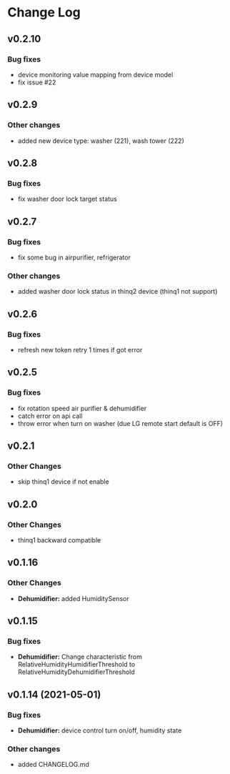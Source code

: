# Change Log

## v0.2.10

### Bug fixes

* device monitoring value mapping from device model
* fix issue #22

## v0.2.9

### Other changes

* added new device type: washer (221), wash tower (222)

## v0.2.8

### Bug fixes

* fix washer door lock target status

## v0.2.7

### Bug fixes

* fix some bug in airpurifier, refrigerator

### Other changes

* added washer door lock status in thinq2 device (thinq1 not support)

## v0.2.6

### Bug fixes

* refresh new token retry 1 times if got error

## v0.2.5

### Bug fixes
* fix rotation speed air purifier & dehumidifier
* catch error on api call
* throw error when turn on washer (due LG remote start default is OFF)

## v0.2.1

### Other Changes

* skip thinq1 device if not enable

## v0.2.0

### Other Changes

* thinq1 backward compatible

## v0.1.16

### Other Changes

* **Dehumidifier:** added HumiditySensor

## v0.1.15

### Bug fixes

* **Dehumidifier:** Change characteristic from RelativeHumidityHumidifierThreshold to RelativeHumidityDehumidifierThreshold

## v0.1.14 (2021-05-01)

### Bug fixes

* **Dehumidifier:** device control turn on/off, humidity state

### Other changes

* added CHANGELOG.md
